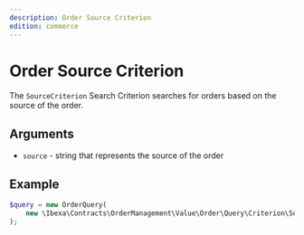 ```yaml
---
description: Order Source Criterion
edition: commerce
---
```


# Order Source Criterion

The `SourceCriterion` Search Criterion searches for orders based on the source of the order.

## Arguments

- `source` - string that represents the source of the order

## Example

``` php
$query = new OrderQuery(
    new \Ibexa\Contracts\OrderManagement\Value\Order\Query\Criterion\SourceCriterion('local_shop')
);
```
